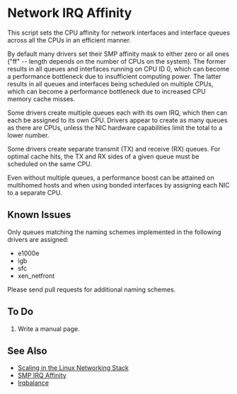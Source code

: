 Network IRQ Affinity
====================

This script sets the CPU affinity for network interfaces and interface
queues across all the CPUs in an efficient manner.

By default many drivers set their SMP affinity mask to either zero or
all ones ("ff" -- length depends on the number of CPUs on the system).
The former results in all queues and interfaces running on CPU ID 0,
which can become a performance bottleneck due to insufficient computing
power. The latter results in all queues and interfaces being scheduled
on multiple CPUs, which can become a performance bottleneck due to
increased CPU memory cache misses.

Some drivers create multiple queues each with its own IRQ, which then
can each be assigned to its own CPU. Drivers appear to create as many
queues as there are CPUs, unless the NIC hardware capabilities limit
the total to a lower number.

Some drivers create separate transmit (TX) and receive (RX) queues.
For optimal cache hits, the TX and RX sides of a given queue must be
scheduled on the same CPU.

Even without multiple queues, a performance boost can be attained on
multihomed hosts and when using bonded interfaces by assigning each
NIC to a separate CPU.


Known Issues
------------

Only queues matching the naming schemes implemented in the following
drivers are assigned:

* e1000e
* igb
* sfc
* xen_netfront

Please send pull requests for additional naming schemes.


To Do
-----

1.  Write a manual page.


See Also
--------

* [Scaling in the Linux Networking Stack][1]
* [SMP IRQ Affinity][2]
* [Irqbalance][3]

[1]: https://www.kernel.org/doc/Documentation/networking/scaling.txt
[2]: https://www.kernel.org/doc/Documentation/IRQ-affinity.txt
[3]: https://github.com/Irqbalance/irqbalance
